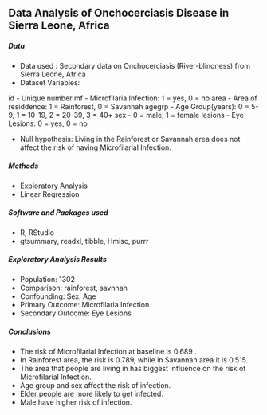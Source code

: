 ## Data Analysis of Onchocerciasis Disease in Sierra Leone, Africa

##### Data

- Data used : Secondary data on Onchocerciasis (River-blindness) from Sierra Leone, Africa
- Dataset Variables:

id - Unique number
mf - Microfilaria Infection: 1 = yes, 0 = no
area - Area of residdence: 1 = Rainforest, 0 = Savannah
agegrp - Age Group(years): 0 = 5-9, 1 = 10-19, 2 = 20-39, 3 = 40+
sex - 0 = male, 1 = female
lesions - Eye Lesions: 0 = yes, 0 = no

- Null hypothesis: Living in the Rainforest or Savannah area does not affect the risk of having Microfilarial Infection.

##### Methods

- Exploratory Analysis
- Linear Regression

##### Software and Packages used

- R, RStudio
- gtsummary, readxl, tibble, Hmisc, purrr

##### Exploratory Analysis Results

- Population: 1302
- Comparison: rainforest, savnnah
- Confounding: Sex, Age
- Primary Outcome: Microfilaria Infection
- Secondary Outcome: Eye Lesions

##### Conclusions

- The risk of Microfilarial Infection at baseline is 0.689 .
- In Rainforest area, the risk is 0.789, while in Savannah area it is 0.515.
- The area that people are living in has biggest influence on the risk of Microfilarial Infection.
- Age group and sex  affect the risk of infection.
- Elder people are more likely to get infected.
- Male have higher risk of infection.
